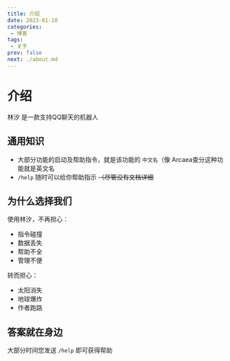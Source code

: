```yaml
---
title: 介绍
date: 2023-01-10
categories:
 - 博客
tags:
 - 关于
prev: false
next: ./about.md
---
```


# 介绍 
林汐 是一款支持QQ聊天的机器人

## 通用知识
* 大部分功能的启动及帮助指令，就是该功能的 `中文名`（像 Arcaea查分这种功能就是英文名 
* `/help` 随时可以给你帮助指示 ~~（尽管没有文档详细~~

## 为什么选择我们

使用林汐，不再担心：
* 指令碰撞
* 数据丢失
* 帮助不全
* 管理不便

转而担心：
* 太阳消失
* 地球爆炸
* 作者跑路

## 答案就在身边
大部分时间您发送 `/help` 即可获得帮助